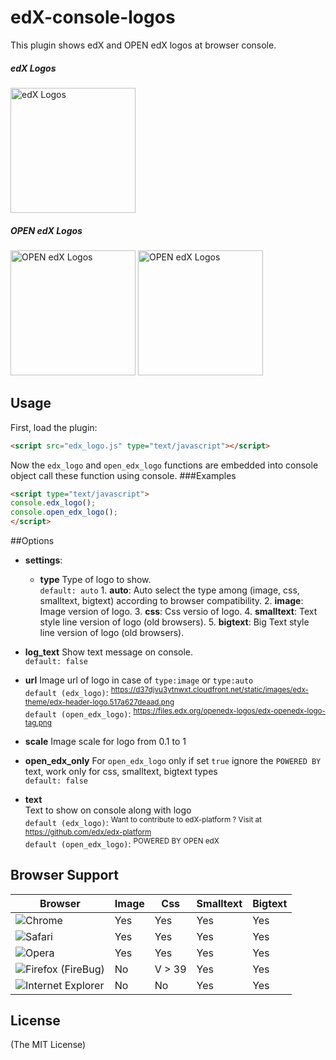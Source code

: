 # edX-console-logos
This plugin shows edX and OPEN edX logos at browser console.
##### edX Logos
[<img src="https://cloud.githubusercontent.com/assets/7054417/9888650/18060670-5bab-11e5-8410-c7ffb5f8ac73.png" alt="edX Logos" height="200px"/>](https://cloud.githubusercontent.com/assets/7054417/9888650/18060670-5bab-11e5-8410-c7ffb5f8ac73.png)
##### OPEN edX Logos
[<img src="https://cloud.githubusercontent.com/assets/7054417/9888651/1841c804-5bab-11e5-8ef6-22d6b1c174a1.png" height="200px" alt="OPEN edX Logos"/>](https://cloud.githubusercontent.com/assets/7054417/9888651/1841c804-5bab-11e5-8ef6-22d6b1c174a1.png)
[<img src="https://cloud.githubusercontent.com/assets/7054417/9888652/1849fa6a-5bab-11e5-9326-c7ccac6d7191.png" height="200px" alt="OPEN edX Logos"/>](https://cloud.githubusercontent.com/assets/7054417/9888652/1849fa6a-5bab-11e5-9326-c7ccac6d7191.png)

## Usage

First, load the plugin:
```html
<script src="edx_logo.js" type="text/javascript"></script>
```
Now the ```edx_logo``` and ```open_edx_logo``` functions are embedded into console object call these function using console.
###Examples
```html
<script type="text/javascript">
console.edx_logo();
console.open_edx_logo();
</script>
```
##Options

- **settings**:
  - **type** Type of logo to show.  
```default: auto```
		1. **auto**: Auto select the type among (image, css, smalltext, bigtext) according to browser compatibility.
		2. **image**: Image version of logo.
		3. **css**: Css versio of logo.
		4. **smalltext**: Text style line version of logo (old browsers).
		5. **bigtext**: Big Text style line version of logo (old browsers).
 - **log_text** Show text message on console.  
```default: false```
 - **url** Image url of logo in case of ```type:image``` or ```type:auto```  
```default (edx_logo)```: <sup>https://d37djvu3ytnwxt.cloudfront.net/static/images/edx-theme/edx-header-logo.517a627deaad.png</sup>  
```default (open_edx_logo)```: <sup>https://files.edx.org/openedx-logos/edx-openedx-logo-tag.png</sup>
 - **scale** Image scale for logo from 0.1 to 1
 - **open_edx_only** For ```open_edx_logo``` only if set ```true``` ignore the ```POWERED BY``` text, work only for css, smalltext, bigtext types  
```default: false```



- **text**  
  Text to show on console along with logo  
```default (edx_logo)```: <sup>Want to contribute to edX-platform ? Visit at https://github.com/edx/edx-platform</sup>  
```default (open_edx_logo)```: <sup>POWERED BY OPEN edX</sup>

## Browser Support
Browser | Image | Css | Smalltext | Bigtext|
---------|---------|---------|---------|---------|
![Chrome](https://raw.github.com/alrra/browser-logos/master/chrome/chrome_48x48.png)|Yes|Yes|Yes|Yes|
![Safari](https://raw.github.com/alrra/browser-logos/master/safari/safari_48x48.png)|Yes|Yes|Yes|Yes|
![Opera](https://raw.github.com/alrra/browser-logos/master/opera/opera_48x48.png)|Yes|Yes|Yes|Yes|
![Firefox (FireBug)](https://raw.github.com/alrra/browser-logos/master/firefox/firefox_48x48.png)|No|V > 39|Yes|Yes|
![Internet Explorer](https://raw.github.com/alrra/browser-logos/master/internet-explorer/internet-explorer_48x48.png)|No|No|Yes|Yes|

## License

(The MIT License)
